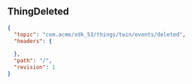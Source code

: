 ## ThingDeleted

```json
{
  "topic": "com.acme/xdk_53/things/twin/events/deleted",
  "headers": {
    
  },
  "path": "/",
  "revision": 1
}
```
